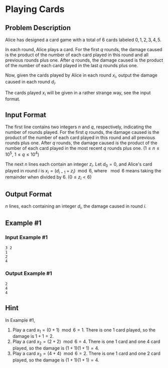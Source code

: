 # Playing Cards

## Problem Description

Alice has designed a card game with a total of 6 cards labeled $0, 1, 2, 3, 4, 5$.

In each round, Alice plays a card. For the first $q$ rounds, the damage caused is the product of the number of each card played in this round and all previous rounds plus one. After $q$ rounds, the damage caused is the product of the number of each card played in the last $q$ rounds plus one.

Now, given the cards played by Alice in each round $x_i$, output the damage caused in each round $d_i$.

The cards played $x_i$ will be given in a rather strange way, see the input format.

## Input Format

The first line contains two integers $n$ and $q$, respectively, indicating the number of rounds played. For the first $q$ rounds, the damage caused is the product of the number of each card played in this round and all previous rounds plus one. After $q$ rounds, the damage caused is the product of the number of each card played in the most recent $q$ rounds plus one. ($1 \le n \le 10^5$, $1 \le q \le 10^4$)

The next $n$ lines each contain an integer $z_i$. Let $d_0 = 0$, and Alice's card played in round $i$ is $x_i = (d_{i - 1} + z_i) \mod 6$, where $\mod 6$ means taking the remainder when divided by 6. ($0 \le z_i < 6$)

## Output Format

$n$ lines, each containing an integer $d_i$, the damage caused in round $i$.

## Example #1

### Input Example #1

```
3 2
1
2
4
```

### Output Example #1

```
2
4
4
```

## Hint

In Example #1,

1. Play a card $x_1 = (0 + 1) \mod 6 = 1$. There is one $1$ card played, so the damage is $1 + 1 = 2$.
2. Play a card $x_2 = (2 + 2) \mod 6 = 4$. There is one $1$ card and one $4$ card played, so the damage is $(1 + 1)(1 + 1) = 4$.
3. Play a card $x_3 = (4 + 4) \mod 6 = 2$. There is one $1$ card and one $2$ card played, so the damage is $(1 + 1)(1 + 1) = 4$.
